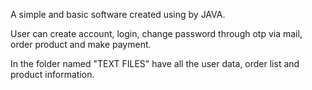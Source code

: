 A simple and basic software created using by JAVA.

User can create account, login, change password through otp via mail, order product and make payment.

In the folder named "TEXT FILES" have all the user data, order list and product information.
